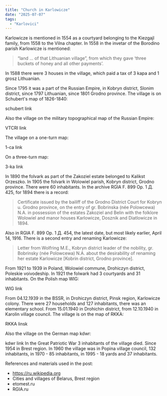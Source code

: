 ```yaml
---
title: "Church in Karlowicze"
date: "2025-07-07"
tags: 
  - "Karlovici"
---
```


Karlowicze is mentioned in 1554 as a courtyard belonging to the Kiezgajl family, from 1558 to the Vilna chapter. In 1558 in the invetar of the Borodino parish Karlowicze is mentioned:

> “land ... of that Lithuanian village”, from which they gave ‘three buckets of honey and all other payments’.

In 1588 there were 3 houses in the village, which paid a tax of 3 kapa and 1 grosz Lithuanian. 

Since 1795 it was a part of the Russian Empire, in Kobryn district, Slonim district, since 1797 Lithuanian, since 1801 Grodno province. The village is on Schubert's map of 1826-1840:

schubert link

Also the village on the military topographical map of the Russian Empire:

VTCRI link

The village on a one-turn map:

1-ca link

On a three-turn map:

3-ka link

In 1890 the folvark as part of the Zakoziel estate belonged to Kalikst Orzeszko. In 1905 the folvark in Wolowiel parish, Kobryn district, Grodno province. There were 60 inhabitants. In the archive RGIA F. 899 Op. 1 Д. 425, for 1894 there is a record:

> Certificate issued by the bailiff of the Grodno District Court for Kobryn u. Grodno province, on the entry of gr. Bobrinska (née Polowcewa) N.A. in possession of the estates Zakoziel and Belin with the folklore Wolowiel and manor houses Karlowicze, Dosznik and Diatlowicze in 1894.

Also in RGIA F. 899 Op. 1 Д. 454, the latest date, but most likely earlier, April 14, 1916. There is a second entry and renaming Karlowicze:

> Letter from Wolfring M.E., Kobryn district leader of the nobility, gr. Bobrinsky (née Polowcewa) N.A. about the desirability of renaming her estate Karlowicze [Kobrin district, Grodno province].

From 1921 to 1939 in Poland, Wolowiel commune, Drohiczyn district, Poleskie voivodeship. In 1921 the folwark had 3 courtyards and 31 inhabitants. On the Polish map WIG:

WIG link

From 04.12.1939 in the BSSR, in Drohiczyn district, Pinsk region, Karlowicze colony. There were 27 households and 127 inhabitants, there was an elementary school. From 15.01.1940 in Drohichin district, from 12.10.1940 in Karolin village council. The village is on the map of RKKA:

RKKA linsk

Also the village on the German map kdwr:

kdwr link
In the Great Patriotic War 3 inhabitants of the village died. Since 1954 in Brest region. In 1960 the village was in Popina village council, 132 inhabitants, in 1970 - 85 inhabitants, in 1995 - 18 yards and 37 inhabitants. 

References and materials used in the post:
- https://ru.wikipedia.org
- Cities and villages of Belarus, Brest region
- etomest.ru
- RGIA.ru

